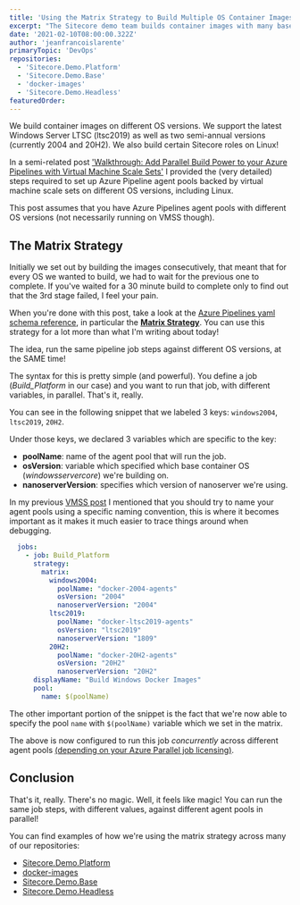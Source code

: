 ```yaml
---
title: 'Using the Matrix Strategy to Build Multiple OS Container Images in Parallel'
excerpt: "The Sitecore demo team builds container images with many base operating systems. We build on Linux, Windows Server 2019 (ltsc2019), and two semi-annual releases (2004 and 20H2 at the moment). See how we achieve this without adding additional build time, by leveraging the Microsoft Azure Pipelines Matrix Strategy to run the same job in parallel against different agent pools."
date: '2021-02-10T08:00:00.322Z'
author: 'jeanfrancoislarente'
primaryTopic: 'DevOps'
repositories:
  - 'Sitecore.Demo.Platform'
  - 'Sitecore.Demo.Base'
  - 'docker-images'
  - 'Sitecore.Demo.Headless'
featuredOrder:
---
```


We build container images on different OS versions. We support the latest Windows Server LTSC (ltsc2019) as well as two semi-annual versions (currently 2004 and 20H2). We also build certain Sitecore roles on Linux!

In a semi-related post ['Walkthrough: Add Parallel Build Power to your Azure Pipelines with Virtual Machine Scale Sets'](/posts/azure-vmss-agents) I provided the (very detailed) steps required to set up Azure Pipeline agent pools backed by virtual machine scale sets on different OS versions, including Linux.

This post assumes that you have Azure Pipelines agent pools with different OS versions (not necessarily running on VMSS though).

## The Matrix Strategy

Initially we set out by building the images consecutively, that meant that for every OS we wanted to build, we had to wait for the previous one to complete. If you've waited for a 30 minute build to complete only to find out that the 3rd stage failed, I feel your pain.

When you're done with this post, take a look at the [Azure Pipelines yaml schema reference](https://docs.microsoft.com/en-us/azure/devops/pipelines/yaml-schema?view=azure-devops&tabs=schema%2Cparameter-schema), in particular the **[Matrix Strategy](https://docs.microsoft.com/en-us/azure/devops/pipelines/yaml-schema?view=azure-devops&tabs=schema%2Cparameter-schema#strategies)**. You can use this strategy for a lot more than what I'm writing about today!

The idea, run the same pipeline job steps against different OS versions, at the SAME time!

The syntax for this is pretty simple (and powerful). You define a job (*Build_Platform* in our case) and you want to run that job, with different variables, in parallel. That's it, really.

You can see in the following snippet that we labeled 3 keys: `windows2004`, `ltsc2019`, `20H2`.

Under those keys, we declared 3 variables which are specific to the key:

- **poolName**: name of the agent pool that will run the job.
- **osVersion**: variable which specified which base container OS (*windowsservercore*) we're building on.
- **nanoserverVersion**: specifies which version of nanoserver we're using.

In my previous [VMSS post](/posts/azure-vmss-agents) I mentioned that you should try to name your agent pools using a specific naming convention, this is where it becomes important as it makes it much easier to trace things around when debugging.

```yaml
  jobs:
    - job: Build_Platform
      strategy:
        matrix:
          windows2004:
            poolName: "docker-2004-agents"
            osVersion: "2004"
            nanoserverVersion: "2004"
          ltsc2019:
            poolName: "docker-ltsc2019-agents"
            osVersion: "ltsc2019"
            nanoserverVersion: "1809"
          20H2:
            poolName: "docker-20H2-agents"
            osVersion: "20H2"
            nanoserverVersion: "20H2"
      displayName: "Build Windows Docker Images"
      pool:
        name: $(poolName)
```

The other important portion of the snippet is the fact that we're now able to specify the pool `name` with `$(poolName)` variable which we set in the matrix.

The above is now configured to run this job *concurrently* across different agent pools [(depending on your Azure Parallel job licensing)](https://docs.microsoft.com/en-us/azure/devops/pipelines/licensing/concurrent-jobs?view=azure-devops&tabs=self-hosted).

## Conclusion

That's it, really. There's no magic. Well, it feels like magic! You can run the same job steps, with different values, against different agent pools in parallel!

You can find examples of how we're using the matrix strategy across many of our repositories:

- [Sitecore.Demo.Platform](https://github.com/Sitecore/Sitecore.Demo.Platform/blob/main/docker/build-and-push-images.yml)
- [docker-images](https://github.com/Sitecore/docker-images/blob/master/build-images.yml)
- [Sitecore.Demo.Base](https://github.com/Sitecore/Sitecore.Demo.Base/blob/main/docker/build-base-images.yml)
- [Sitecore.Demo.Headless](https://github.com/Sitecore/Sitecore.Demo.Headless/blob/main/docker/build-and-push-images.yml)
